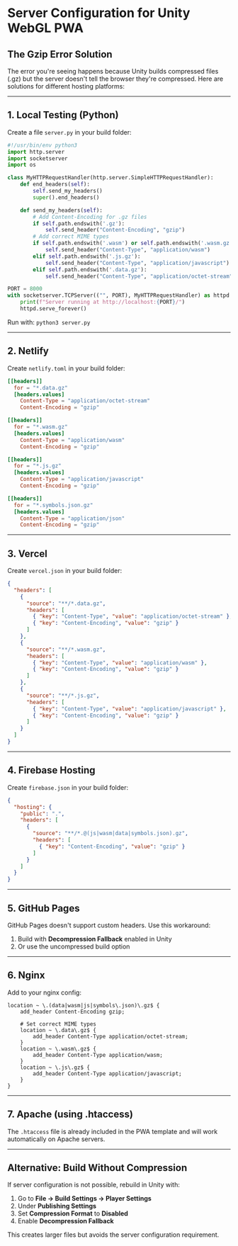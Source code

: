 # Server Configuration for Unity WebGL PWA

## The Gzip Error Solution

The error you're seeing happens because Unity builds compressed files (.gz) but the server doesn't tell the browser they're compressed. Here are solutions for different hosting platforms:

---

## 1. Local Testing (Python)

Create a file `server.py` in your build folder:

```python
#!/usr/bin/env python3
import http.server
import socketserver
import os

class MyHTTPRequestHandler(http.server.SimpleHTTPRequestHandler):
    def end_headers(self):
        self.send_my_headers()
        super().end_headers()

    def send_my_headers(self):
        # Add Content-Encoding for .gz files
        if self.path.endswith('.gz'):
            self.send_header("Content-Encoding", "gzip")
        # Add correct MIME types
        if self.path.endswith('.wasm') or self.path.endswith('.wasm.gz'):
            self.send_header("Content-Type", "application/wasm")
        elif self.path.endswith('.js.gz'):
            self.send_header("Content-Type", "application/javascript")
        elif self.path.endswith('.data.gz'):
            self.send_header("Content-Type", "application/octet-stream")

PORT = 8000
with socketserver.TCPServer(("", PORT), MyHTTPRequestHandler) as httpd:
    print(f"Server running at http://localhost:{PORT}/")
    httpd.serve_forever()
```

Run with: `python3 server.py`

---

## 2. Netlify

Create `netlify.toml` in your build folder:

```toml
[[headers]]
  for = "*.data.gz"
  [headers.values]
    Content-Type = "application/octet-stream"
    Content-Encoding = "gzip"

[[headers]]
  for = "*.wasm.gz"
  [headers.values]
    Content-Type = "application/wasm"
    Content-Encoding = "gzip"

[[headers]]
  for = "*.js.gz"
  [headers.values]
    Content-Type = "application/javascript"
    Content-Encoding = "gzip"

[[headers]]
  for = "*.symbols.json.gz"
  [headers.values]
    Content-Type = "application/json"
    Content-Encoding = "gzip"
```

---

## 3. Vercel

Create `vercel.json` in your build folder:

```json
{
  "headers": [
    {
      "source": "**/*.data.gz",
      "headers": [
        { "key": "Content-Type", "value": "application/octet-stream" },
        { "key": "Content-Encoding", "value": "gzip" }
      ]
    },
    {
      "source": "**/*.wasm.gz",
      "headers": [
        { "key": "Content-Type", "value": "application/wasm" },
        { "key": "Content-Encoding", "value": "gzip" }
      ]
    },
    {
      "source": "**/*.js.gz",
      "headers": [
        { "key": "Content-Type", "value": "application/javascript" },
        { "key": "Content-Encoding", "value": "gzip" }
      ]
    }
  ]
}
```

---

## 4. Firebase Hosting

Create `firebase.json` in your build folder:

```json
{
  "hosting": {
    "public": ".",
    "headers": [
      {
        "source": "**/*.@(js|wasm|data|symbols.json).gz",
        "headers": [
          { "key": "Content-Encoding", "value": "gzip" }
        ]
      }
    ]
  }
}
```

---

## 5. GitHub Pages

GitHub Pages doesn't support custom headers. Use this workaround:

1. Build with **Decompression Fallback** enabled in Unity
2. Or use the uncompressed build option

---

## 6. Nginx

Add to your nginx config:

```nginx
location ~ \.(data|wasm|js|symbols\.json)\.gz$ {
    add_header Content-Encoding gzip;
    
    # Set correct MIME types
    location ~ \.data\.gz$ {
        add_header Content-Type application/octet-stream;
    }
    location ~ \.wasm\.gz$ {
        add_header Content-Type application/wasm;
    }
    location ~ \.js\.gz$ {
        add_header Content-Type application/javascript;
    }
}
```

---

## 7. Apache (using .htaccess)

The `.htaccess` file is already included in the PWA template and will work automatically on Apache servers.

---

## Alternative: Build Without Compression

If server configuration is not possible, rebuild in Unity with:
1. Go to **File → Build Settings → Player Settings**
2. Under **Publishing Settings**
3. Set **Compression Format** to **Disabled**
4. Enable **Decompression Fallback**

This creates larger files but avoids the server configuration requirement.